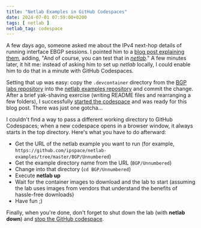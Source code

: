```yaml
---
title: "Netlab Examples in GitHub Codespaces"
date: 2024-07-01 07:59:00+0200
tags: [ netlab ]
netlab_tag: codespace
---
```

A few days ago, someone asked me about the IPv4 next-hop details of running interface EBGP sessions. I pointed him to a [blog post explaining them](/2022/11/bgp-unnumbered-duct-tape/), adding, "And of course, you can test that in _[netlab](https://netlab.tools/)_." A few minutes later, it hit me: instead of asking him to set up _netlab_ locally, I could enable him to do that in a minute with GitHub Codespaces.

Setting that up was easy: copy the `.devcontainer` directory from the [BGP labs repository](https://github.com/bgplab/bgplab) into the [netlab examples repository](https://github.com/ipspace/netlab-examples) and commit the change. After a brief yak-shaving exercise (writing README files and rearranging a few folders), I successfully [started the codespace](https://github.com/codespaces/new/ipspace/netlab-examples) and was ready for this blog post. There was just one gotcha...
<!--more-->
I couldn't find a way to pass a different working directory to GitHub Codespaces; when a new codespace opens in a browser window, it always starts in the top directory. Here's what you have to do afterward:

* Get the URL of the netlab example you want to run (for example, `https://github.com/ipspace/netlab-examples/tree/master/BGP/Unnumbered`)
* Get the example directory name from the URL (`BGP/Unnumbered`)
* Change into that directory (`cd BGP/Unnumbered`)
* Execute **netlab up**
* Wait for the container images to download and the lab to start (assuming the lab uses images from vendors that understand the benefits of hassle-free downloads)
* Have fun ;)

Finally, when you're done, don't forget to shut down the lab (with **netlab down**) and [stop the GitHub codespace](https://bgplabs.net/4-codespaces/#cleanup-and-shutdown).
